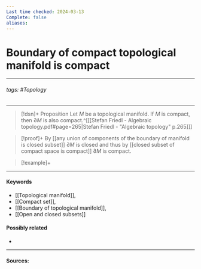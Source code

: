 ```yaml
---
Last time checked: 2024-03-13
Complete: false
aliases:
---
```

# Boundary of compact topological manifold is compact
***
###### tags: #Topology 
***
>[!dsn]+ Proposition
>Let $M$ be a topological manifold. If $M$ is compact, then $\partial M$ is also compact.^[[[Stefan Friedl - Algebraic topology.pdf#page=265|Stefan Friedl - "Algebraic topology" p.265]]]

>[!proof]+
>By [[any union of components of the boundary of manifold is closed subset]] $\partial M$ is closed and thus by [[closed subset of compact space is compact]] $\partial M$ is compact.

>[!example]+ 
>
***
#### Keywords
- [[Topological manifold]],
- [[Compact set]],
- [[Boundary of topological manifold]],
- [[Open and closed subsets]]
#### Possibly related
- 
***
#### Sources: